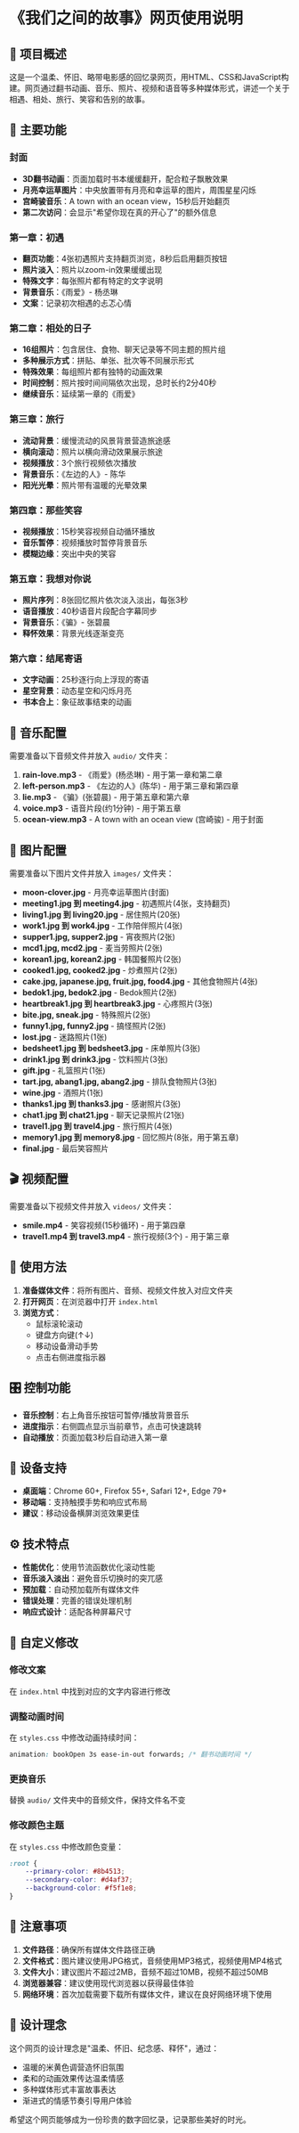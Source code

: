 # 《我们之间的故事》网页使用说明

## 📖 项目概述

这是一个温柔、怀旧、略带电影感的回忆录网页，用HTML、CSS和JavaScript构建。网页通过翻书动画、音乐、照片、视频和语音等多种媒体形式，讲述一个关于相遇、相处、旅行、笑容和告别的故事。

## 🎯 主要功能

### 封面
- **3D翻书动画**：页面加载时书本缓缓翻开，配合粒子飘散效果
- **月亮幸运草图片**：中央放置带有月亮和幸运草的图片，周围星星闪烁
- **宫崎骏音乐**：A town with an ocean view，15秒后开始翻页
- **第二次访问**：会显示"希望你现在真的开心了"的额外信息

### 第一章：初遇
- **翻页功能**：4张初遇照片支持翻页浏览，8秒后启用翻页按钮
- **照片淡入**：照片以zoom-in效果缓缓出现
- **特殊文字**：每张照片都有特定的文字说明
- **背景音乐**：《雨爱》- 杨丞琳
- **文案**：记录初次相遇的忐忑心情

### 第二章：相处的日子
- **16组照片**：包含居住、食物、聊天记录等不同主题的照片组
- **多种展示方式**：拼贴、单张、批次等不同展示形式
- **特殊效果**：每组照片都有独特的动画效果
- **时间控制**：照片按时间间隔依次出现，总时长约2分40秒
- **继续音乐**：延续第一章的《雨爱》

### 第三章：旅行
- **流动背景**：缓慢流动的风景背景营造旅途感
- **横向滚动**：照片以横向滑动效果展示旅途
- **视频播放**：3个旅行视频依次播放
- **背景音乐**：《左边的人》- 陈华
- **阳光光晕**：照片带有温暖的光晕效果

### 第四章：那些笑容
- **视频播放**：15秒笑容视频自动循环播放
- **音乐暂停**：视频播放时暂停背景音乐
- **模糊边缘**：突出中央的笑容

### 第五章：我想对你说
- **照片序列**：8张回忆照片依次淡入淡出，每张3秒
- **语音播放**：40秒语音片段配合字幕同步
- **背景音乐**：《骗》- 张碧晨
- **释怀效果**：背景光线逐渐变亮

### 第六章：结尾寄语
- **文字动画**：25秒逐行向上浮现的寄语
- **星空背景**：动态星空和闪烁月亮
- **书本合上**：象征故事结束的动画

## 🎵 音乐配置

需要准备以下音频文件并放入 `audio/` 文件夹：

1. **rain-love.mp3** - 《雨爱》(杨丞琳) - 用于第一章和第二章
2. **left-person.mp3** - 《左边的人》(陈华) - 用于第三章和第四章  
3. **lie.mp3** - 《骗》(张碧晨) - 用于第五章和第六章
4. **voice.mp3** - 语音片段(约1分钟) - 用于第五章
5. **ocean-view.mp3** - A town with an ocean view (宫崎骏) - 用于封面

## 📸 图片配置

需要准备以下图片文件并放入 `images/` 文件夹：

- **moon-clover.jpg** - 月亮幸运草图片(封面)
- **meeting1.jpg 到 meeting4.jpg** - 初遇照片(4张，支持翻页)
- **living1.jpg 到 living20.jpg** - 居住照片(20张)
- **work1.jpg 到 work4.jpg** - 工作陪伴照片(4张)
- **supper1.jpg, supper2.jpg** - 宵夜照片(2张)
- **mcd1.jpg, mcd2.jpg** - 麦当劳照片(2张)
- **korean1.jpg, korean2.jpg** - 韩国餐照片(2张)
- **cooked1.jpg, cooked2.jpg** - 炒煮照片(2张)
- **cake.jpg, japanese.jpg, fruit.jpg, food4.jpg** - 其他食物照片(4张)
- **bedok1.jpg, bedok2.jpg** - Bedok照片(2张)
- **heartbreak1.jpg 到 heartbreak3.jpg** - 心疼照片(3张)
- **bite.jpg, sneak.jpg** - 特殊照片(2张)
- **funny1.jpg, funny2.jpg** - 搞怪照片(2张)
- **lost.jpg** - 迷路照片(1张)
- **bedsheet1.jpg 到 bedsheet3.jpg** - 床单照片(3张)
- **drink1.jpg 到 drink3.jpg** - 饮料照片(3张)
- **gift.jpg** - 礼篮照片(1张)
- **tart.jpg, abang1.jpg, abang2.jpg** - 排队食物照片(3张)
- **wine.jpg** - 酒照片(1张)
- **thanks1.jpg 到 thanks3.jpg** - 感谢照片(3张)
- **chat1.jpg 到 chat21.jpg** - 聊天记录照片(21张)
- **travel1.jpg 到 travel4.jpg** - 旅行照片(4张)
- **memory1.jpg 到 memory8.jpg** - 回忆照片(8张，用于第五章)
- **final.jpg** - 最后笑容照片

## 🎬 视频配置

需要准备以下视频文件并放入 `videos/` 文件夹：

- **smile.mp4** - 笑容视频(15秒循环) - 用于第四章
- **travel1.mp4 到 travel3.mp4** - 旅行视频(3个) - 用于第三章

## 🚀 使用方法

1. **准备媒体文件**：将所有图片、音频、视频文件放入对应文件夹
2. **打开网页**：在浏览器中打开 `index.html`
3. **浏览方式**：
   - 鼠标滚轮滚动
   - 键盘方向键(↑↓)
   - 移动设备滑动手势
   - 点击右侧进度指示器

## 🎛️ 控制功能

- **音乐控制**：右上角音乐按钮可暂停/播放背景音乐
- **进度指示**：右侧圆点显示当前章节，点击可快速跳转
- **自动播放**：页面加载3秒后自动进入第一章

## 📱 设备支持

- **桌面端**：Chrome 60+, Firefox 55+, Safari 12+, Edge 79+
- **移动端**：支持触摸手势和响应式布局
- **建议**：移动设备横屏浏览效果更佳

## ⚙️ 技术特点

- **性能优化**：使用节流函数优化滚动性能
- **音乐淡入淡出**：避免音乐切换时的突兀感
- **预加载**：自动预加载所有媒体文件
- **错误处理**：完善的错误处理机制
- **响应式设计**：适配各种屏幕尺寸

## 🔧 自定义修改

### 修改文案
在 `index.html` 中找到对应的文字内容进行修改

### 调整动画时间
在 `styles.css` 中修改动画持续时间：
```css
animation: bookOpen 3s ease-in-out forwards; /* 翻书动画时间 */
```

### 更换音乐
替换 `audio/` 文件夹中的音频文件，保持文件名不变

### 修改颜色主题
在 `styles.css` 中修改颜色变量：
```css
:root {
    --primary-color: #8b4513;
    --secondary-color: #d4af37;
    --background-color: #f5f1e8;
}
```

## 📝 注意事项

1. **文件路径**：确保所有媒体文件路径正确
2. **文件格式**：图片建议使用JPG格式，音频使用MP3格式，视频使用MP4格式
3. **文件大小**：建议图片不超过2MB，音频不超过10MB，视频不超过50MB
4. **浏览器兼容**：建议使用现代浏览器以获得最佳体验
5. **网络环境**：首次加载需要下载所有媒体文件，建议在良好网络环境下使用

## 🎨 设计理念

这个网页的设计理念是"温柔、怀旧、纪念感、释怀"，通过：
- 温暖的米黄色调营造怀旧氛围
- 柔和的动画效果传达温柔情感
- 多种媒体形式丰富故事表达
- 渐进式的情感节奏引导用户体验

希望这个网页能够成为一份珍贵的数字回忆录，记录那些美好的时光。